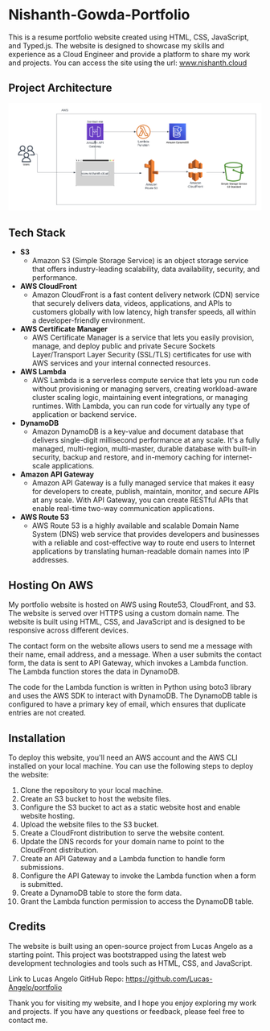 # Nishanth-Gowda-Portfolio

This is a resume portfolio website created using HTML, CSS, JavaScript, and Typed.js. The website is designed to showcase my skills and experience as a Cloud Engineer and provide a platform to share my work and projects. You can access the site using the url: www.nishanth.cloud

<h2>Project Architecture</h2>

![Screenshot](Architecture-cloud.png)


<h2>Tech Stack</h2>

- <b>S3</b>
  - Amazon S3 (Simple Storage Service) is an object storage service that offers industry-leading scalability, data availability, security, and performance.
- <b>AWS CloudFront</b>
  - Amazon CloudFront is a fast content delivery network (CDN) service that securely delivers data, videos, applications, and APIs to customers globally with low latency, high transfer speeds, all within a developer-friendly environment.
- <b>AWS Certificate Manager</b>
  - AWS Certificate Manager is a service that lets you easily provision, manage, and deploy public and private Secure Sockets Layer/Transport Layer Security (SSL/TLS) certificates for use with AWS services and your internal connected resources.
- <b>AWS Lambda</b>
  - AWS Lambda is a serverless compute service that lets you run code without provisioning or managing servers, creating workload-aware cluster scaling logic, maintaining event integrations, or managing runtimes. With Lambda, you can run code for virtually any type of application or backend service.
- <b>DynamoDB</b>
  - Amazon DynamoDB is a key-value and document database that delivers single-digit millisecond performance at any scale. It's a fully managed, multi-region, multi-master, durable database with built-in security, backup and restore, and in-memory caching for internet-scale applications.
- <b>Amazon API Gateway</b>
  - Amazon API Gateway is a fully managed service that makes it easy for developers to create, publish, maintain, monitor, and secure APIs at any scale. With API Gateway, you can create RESTful APIs that enable real-time two-way communication applications. 
- <b>AWS Route 53</b>
  - AWS Route 53 is a highly available and scalable Domain Name System (DNS) web service that provides developers and businesses with a reliable and cost-effective way to route end users to Internet applications by translating human-readable domain names into IP addresses. 

<h2>Hosting On AWS</h2>

My portfolio website is hosted on AWS using Route53, CloudFront, and S3. The website is served over HTTPS using a custom domain name. The website is built using HTML, CSS, and JavaScript and is designed to be responsive across different devices.

The contact form on the website allows users to send me a message with their name, email address, and a message. When a user submits the contact form, the data is sent to API Gateway, which invokes a Lambda function. The Lambda function stores the data in DynamoDB.

The code for the Lambda function is written in Python using boto3 library and uses the AWS SDK to interact with DynamoDB. The DynamoDB table is configured to have a primary key of email, which ensures that duplicate entries are not created.

<h2>Installation</h2>
To deploy this website, you'll need an AWS account and the AWS CLI installed on your local machine. You can use the following steps to deploy the website:

1. Clone the repository to your local machine.
2. Create an S3 bucket to host the website files.
3. Configure the S3 bucket to act as a static website host and enable website hosting.
4. Upload the website files to the S3 bucket.
5. Create a CloudFront distribution to serve the website content.
6. Update the DNS records for your domain name to point to the CloudFront distribution.
7. Create an API Gateway and a Lambda function to handle form submissions.
8. Configure the API Gateway to invoke the Lambda function when a form is submitted.
9. Create a DynamoDB table to store the form data.
10. Grant the Lambda function permission to access the DynamoDB table.


<h2>Credits</h2>

The website is built using an open-source project from Lucas Angelo as a starting point. This project was bootstrapped using the latest web development technologies and tools such as HTML, CSS, and JavaScript.

Link to Lucas Angelo GitHub Repo: https://github.com/Lucas-Angelo/portfolio

Thank you for visiting my website, and I hope you enjoy exploring my work and projects. If you have any questions or feedback, please feel free to contact me.



